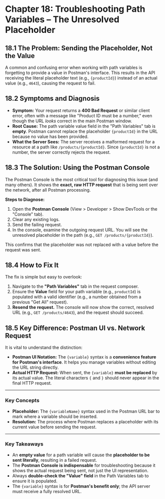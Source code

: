 # **Chapter 18: Troubleshooting Path Variables – The Unresolved Placeholder**

## **18.1 The Problem: Sending the Placeholder, Not the Value**

A common and confusing error when working with path variables is forgetting to provide a value in Postman's interface. This results in the API receiving the literal placeholder text (e.g., `{productId}`) instead of an actual value (e.g., `4643`), causing the request to fail.

## **18.2 Symptoms and Diagnosis**

*   **Symptom:** Your request returns a **400 Bad Request** or similar client error, often with a message like "Product ID must be a number," even though the URL *looks* correct in the main Postman window.
*   **Root Cause:** The path variable value field in the "Path Variables" tab is **empty**. Postman cannot replace the placeholder `{productId}` in the URL because no value has been provided.
*   **What the Server Sees:** The server receives a malformed request for a resource at a path like `/products/{productId}`. Since `{productId}` is not a number, the server correctly rejects the request.

## **18.3 The Solution: Using the Postman Console**

The Postman Console is the most critical tool for diagnosing this issue (and many others). It shows the **exact, raw HTTP request** that is being sent over the network, after all Postman processing.

**Steps to Diagnose:**
1.  Open the **Postman Console** (View > Developer > Show DevTools or the "Console" tab).
2.  Clear any existing logs.
3.  Send the failing request.
4.  In the console, examine the outgoing request URL. You will see the unresolved placeholder in the path (e.g., `GET /products/{productId}`).

This confirms that the placeholder was not replaced with a value before the request was sent.

## **18.4 How to Fix It**

The fix is simple but easy to overlook:

1.  Navigate to the **"Path Variables"** tab in the request composer.
2.  Ensure the **Value** field for your path variable (e.g., `productId`) is populated with a valid identifier (e.g., a number obtained from a previous "Get All" request).
3.  **Resend the request.** The console will now show the correct, resolved URL (e.g., `GET /products/4643`), and the request should succeed.

## **18.5 Key Difference: Postman UI vs. Network Request**

It is vital to understand the distinction:
*   **Postman UI Notation:** The `{variable}` syntax is a **convenience feature for Postman's interface**. It helps you manage variables without editing the URL string directly.
*   **Actual HTTP Request:** When sent, the `{variable}` **must be replaced** by its actual value. The literal characters `{` and `}` should never appear in the final HTTP request.

***
### **Key Concepts**

*   **Placeholder:** The `{variableName}` syntax used in the Postman URL bar to mark where a variable should be inserted.
*   **Resolution:** The process where Postman replaces a placeholder with its current value before sending the request.

***
### **Key Takeaways**

*   An **empty value** for a path variable will cause the **placeholder to be sent literally**, resulting in a failed request.
*   The **Postman Console is indispensable** for troubleshooting because it shows the actual request being sent, not just the UI representation.
*   Always **double-check the "Value" field** in the Path Variables tab to ensure it is populated.
*   The `{variable}` syntax is for **Postman's benefit only**; the API server must receive a fully resolved URL.
